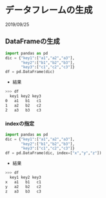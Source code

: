 # データフレームの生成

2019/09/25

## DataFrameの生成
```py
import pandas as pd
dic = {"key1":["a1","a2","a3"],
       "key2":["b1","b2","b3"],
       "key3":["c1","c2","c3"]}
df = pd.DataFrame(dic)
```

- 結果
```sh
>>> df
  key1 key2 key3
0   a1   b1   c1
1   a2   b2   c2
2   a3   b3   c3
```

### indexの指定
```py
import pandas as pd
dic = {"key1":["a1","a2","a3"],
       "key2":["b1","b2","b3"],
       "key3":["c1","c2","c3"]}
df = pd.DataFrame(dic, index=["x","y","z"])
```

- 結果
```sh
>>> df
  key1 key2 key3
x   a1   b1   c1
y   a2   b2   c2
z   a3   b3   c3
```